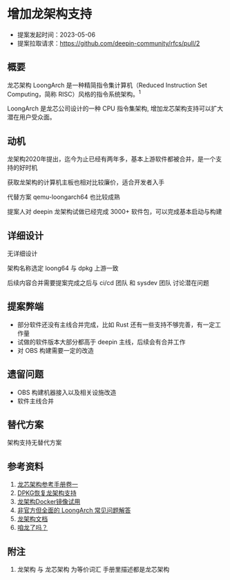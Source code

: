 # 增加龙架构支持

- 提案发起时间：2023-05-06
- 提案拉取请求：https://github.com/deepin-community/rfcs/pull/2

## 概要

龙芯架构 LoongArch 是一种精简指令集计算机（Reduced Instruction Set Computing，简称 RISC）风格的指令系统架构。<sup>1</sup>

LoongArch 是龙芯公司设计的一种 CPU 指令集架构, 增加龙芯架构支持可以扩大潜在用户受众面。

## 动机

龙架构2020年提出，迄今为止已经有两年多，基本上游软件都被合并，是一个支持的好时机

获取龙架构的计算机主板也相对比较廉价，适合开发者入手

代替方案 qemu-loongarch64 也比较成熟

提案人对 deepin 龙架构试做已经完成 3000+ 软件包，可以完成基本启动与构建

## 详细设计

无详细设计 

架构名称选定 loong64 与 dpkg 上游一致

后续内容合并需要提案完成之后与 ci/cd 团队 和 sysdev 团队 讨论潜在问题

## 提案弊端

- 部分软件还没有主线合并完成，比如 Rust 还有一些支持不够完善，有一定工作量
- 试做的软件版本大部分都高于 deepin 主线，后续会有合并工作
- 对 OBS 构建需要一定的改造

## 遗留问题

- OBS 构建机器接入以及相关设施改造
- 软件主线合并

## 替代方案

架构支持无替代方案

## 参考资料

1. [龙芯架构参考手册卷一](https://www.loongson.cn/uploads/images/2023041918133323805.%E9%BE%99%E8%8A%AF%E6%9E%B6%E6%9E%84%E5%8F%82%E8%80%83%E6%89%8B%E5%86%8C%E5%8D%B7%E4%B8%80_r1p03.pdf)
2. [DPKG恢复龙架构支持](https://git.dpkg.org/git/dpkg/dpkg.git/commit/?id=4c9e67b52672cb1cf19f7c3e86164bc70b749e77)
3. [龙架构Docker镜像试用](https://github.com/users/Rabenda/packages/container/beige/81597362?tag=loong64-v23-preview-20230330)
4. [非官方但全面的 LoongArch 常见问题解答](https://blog.xen0n.name/posts/tinkering/loongarch-faq)
5. [龙架构文档](https://github.com/loongson/LoongArch-Documentation)
6. [咱龙了吗？](https://areweloongyet.com/)

## 附注

1. 龙架构 与 龙芯架构 为等价词汇 手册里描述都是龙芯架构
